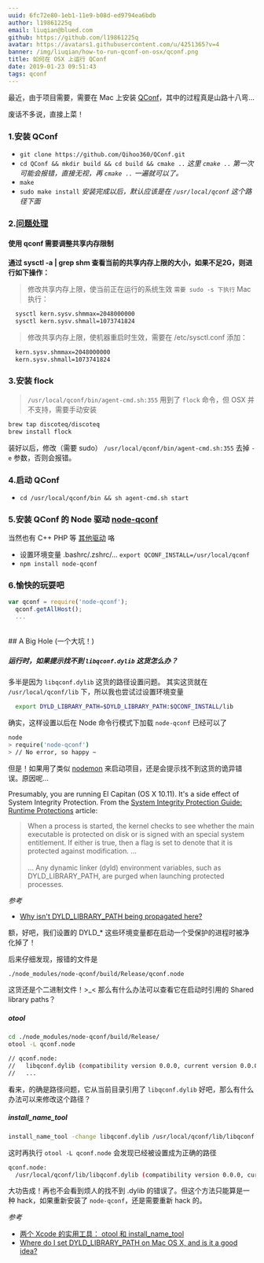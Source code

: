 ```yaml
---
uuid: 6fc72e80-1eb1-11e9-b08d-ed9794ea6bdb
author: l19861225q
email: liuqian@blued.com
github: https://github.com/l19861225q
avatar: https://avatars1.githubusercontent.com/u/4251365?v=4
banner: /img/liuqian/how-to-run-qconf-on-osx/qconf.png
title: 如何在 OSX 上运行 QConf
date: 2019-01-23 09:51:43
tags: qconf
---
```


最近，由于项目需要，需要在 Mac 上安装 <a href="https://github.com/Qihoo360/QConf" target="_blank">QConf</a>，其中的过程真是山路十八弯...

废话不多说，直接上菜！

<!-- more -->

### 1.安装 QConf
- `git clone https://github.com/Qihoo360/QConf.git`
- `cd QConf && mkdir build && cd build && cmake ..`
  <i>这里 `cmake ..` 第一次可能会报错，直接无视，再 `cmake ..` 一遍就可以了。</i>
- `make`
- `sudo make install`
  <i>安装完成以后，默认应该是在 `/usr/local/qconf` 这个路径下面</i>

### 2.<a href="https://github.com/Qihoo360/QConf/wiki/FAQ" target="_blank">问题处理</a>
#### 使用 qconf 需要调整共享内存限制
**通过 sysctl -a | grep shm 查看当前的共享内存上限的大小，如果不足2G，则进行如下操作：**
> 修改共享内存上限，使当前正在运行的系统生效 `需要 sudo -s 下执行`
> Mac 执行：
```bash
  sysctl kern.sysv.shmmax=2048000000
  sysctl kern.sysv.shmall=1073741824
```
> 修改共享内存上限，使机器重启时生效，需要在 /etc/sysctl.conf 添加：
```bash
  kern.sysv.shmmax=2048000000
  kern.sysv.shmall=1073741824
```

### 3.安装 flock
> `/usr/local/qconf/bin/agent-cmd.sh:355` 用到了 `flock` 命令，但 OSX 并不支持，需要手动安装

```bash
brew tap discoteq/discoteq
brew install flock
```

装好以后，修改（需要 sudo） `/usr/local/qconf/bin/agent-cmd.sh:355` 去掉 `-e` 参数，否则会报错。

### 4.启动 QConf
- `cd /usr/local/qconf/bin && sh agent-cmd.sh start`

### 5.安装 QConf 的 Node 驱动 <a href="https://www.npmjs.com/package/node-qconf" target="_blank">node-qconf</a>
当然也有 C++ PHP 等 <a href="https://github.com/Qihoo360/QConf/tree/master/driver" target="_blank">其他驱动</a> 咯

- 设置环境变量 .bashrc/.zshrc/...
  `export QCONF_INSTALL=/usr/local/qconf`
- `npm install node-qconf`

### 6.愉快的玩耍吧

```js
var qconf = require('node-qconf');
  qconf.getAllHost();
  ...
```
<br />
## A Big Hole (一个大坑！)

##### 运行时，如果提示找不到 `libqconf.dylib` 这货怎么办？

多半是因为 `libqconf.dylib` 这货的路径设置问题。
其实这货就在 `/usr/local/qconf/lib` 下，所以我也尝试过设置环境变量

```bash
  export DYLD_LIBRARY_PATH=$DYLD_LIBRARY_PATH:$QCONF_INSTALL/lib
```

确实，这样设置以后在 Node 命令行模式下加载 `node-qconf` 已经可以了

```bash
node
> require('node-qconf')
> // No error, so happy ~
```

但是！如果用了类似 <a href="http://nodemon.io/" target="_blank">nodemon</a> 来启动项目，还是会提示找不到这货的诡异错误。原因呢...

Presumably, you are running El Capitan (OS X 10.11). It's a side effect of System Integrity Protection. From the <a href="https://developer.apple.com/library/prerelease/mac/documentation/Security/Conceptual/System_Integrity_Protection_Guide/RuntimeProtections/RuntimeProtections.html" target="_blank">System Integrity Protection Guide: Runtime Protections<a/> article:
<br />
> When a process is started, the kernel checks to see whether the main executable is protected on disk or is signed with an special system entitlement. If either is true, then a flag is set to denote that it is protected against modification. …
<br /><br />
… Any dynamic linker (dyld) environment variables, such as DYLD_LIBRARY_PATH, are purged when launching protected processes.

<i>参考</i>
- [Why isn't DYLD_LIBRARY_PATH being propagated here?](http://stackoverflow.com/questions/35568122/why-isnt-dyld-library-path-being-propagated-here)

额，好吧，我们设置的 DYLD_* 这些环境变量都在启动一个受保护的进程时被净化掉了！

后来仔细发现，报错的文件是

```bash
./node_modules/node-qconf/build/Release/qconf.node
```

这货还是个二进制文件！>_<
那么有什么办法可以查看它在启动时引用的 Shared library paths？

##### otool

```bash
cd ./node_modules/node-qconf/build/Release/
otool -L qconf.node

// qconf.node:
//   libqconf.dylib (compatibility version 0.0.0, current version 0.0.0)
//   ...
```

看来，的确是路径问题，它从当前目录引用了 `libqconf.dylib`
好吧，那么有什么办法可以来修改这个路径？

##### install_name_tool

```bash
install_name_tool -change libqconf.dylib /usr/local/qconf/lib/libqconf.dylib ./qconf.node
```
这时再执行 `otool -L qconf.node` 会发现已经被设置成为正确的路径
```bash
qconf.node:
  /usr/local/qconf/lib/libqconf.dylib (compatibility version 0.0.0, current version 0.0.0)
```
大功告成！再也不会看到烦人的找不到 .dylib 的错误了。但这个方法只能算是一种 hack，如果重新安装了 `node-qconf`，还是需要重新 hack 的。

<i>参考</i>
- [两个 Xcode 的实用工具： otool 和 install_name_tool](http://www.jianshu.com/p/193ba07dadcf)
-  [Where do I set DYLD_LIBRARY_PATH on Mac OS X, and is it a good idea?](http://superuser.com/questions/282450/where-do-i-set-dyld-library-path-on-mac-os-x-and-is-it-a-good-idea)

